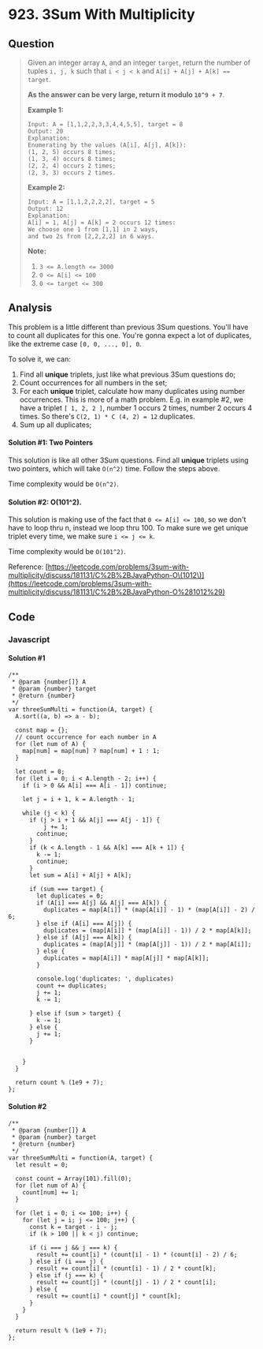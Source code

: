 # 923. 3Sum With Multiplicity

## Question

> Given an integer array `A`, and an integer `target`, return the number of tuples `i, j, k`  such that `i < j < k` and `A[i] + A[j] + A[k] == target`.
>
> **As the answer can be very large, return it modulo `10^9 + 7`**.
>
> **Example 1:**
>
> ```text
> Input: A = [1,1,2,2,3,3,4,4,5,5], target = 8
> Output: 20
> Explanation: 
> Enumerating by the values (A[i], A[j], A[k]):
> (1, 2, 5) occurs 8 times;
> (1, 3, 4) occurs 8 times;
> (2, 2, 4) occurs 2 times;
> (2, 3, 3) occurs 2 times.
> ```
>
> **Example 2:**
>
> ```text
> Input: A = [1,1,2,2,2,2], target = 5
> Output: 12
> Explanation: 
> A[i] = 1, A[j] = A[k] = 2 occurs 12 times:
> We choose one 1 from [1,1] in 2 ways,
> and two 2s from [2,2,2,2] in 6 ways.
> ```
>
> **Note:**
>
> 1. `3 <= A.length <= 3000`
> 2. `0 <= A[i] <= 100`
> 3. `0 <= target <= 300`

## Analysis

This problem is a little different than previous 3Sum questions. You'll have to count all duplicates for this one. You're gonna expect a lot of duplicates, like the extreme case `[0, 0, ..., 0], 0`. 

To solve it, we can:

1. Find all **unique** triplets, just like what previous 3Sum questions do;
2. Count occurrences for all numbers in the set;
3. For each **unique** triplet, calculate how many duplicates using number occurrences. This is more of a math problem. E.g. in example \#2, we have a triplet `[ 1, 2, 2 ]`, number 1 occurs 2 times, number 2 occurs 4 times. So there's `C(2, 1) * C (4, 2) = 12` duplicates. 
4. Sum up all duplicates;

#### Solution \#1:  Two Pointers

This solution is like all other 3Sum questions. Find all **unique** triplets using two pointers, which will take `O(n^2)` time.  Follow the steps above.

Time complexity would be `O(n^2)`.

#### Solution \#2: O\(101^2\). 

This solution is making use of the fact that `0 <= A[i] <= 100`, so we don't have to loop thru n, instead we loop thru 100. To make sure we get unique triplet every time, we make sure `i <= j <= k`.

Time complexity would be `O(101^2)`.

Reference: [https://leetcode.com/problems/3sum-with-multiplicity/discuss/181131/C%2B%2BJavaPython-O\(1012\)](https://leetcode.com/problems/3sum-with-multiplicity/discuss/181131/C%2B%2BJavaPython-O%281012%29)

## Code

### Javascript

#### Solution \#1

```text
/**
 * @param {number[]} A
 * @param {number} target
 * @return {number}
 */
var threeSumMulti = function(A, target) {
  A.sort((a, b) => a - b);

  const map = {};
  // count occurrence for each number in A
  for (let num of A) {
    map[num] = map[num] ? map[num] + 1 : 1;
  }
  
  let count = 0;
  for (let i = 0; i < A.length - 2; i++) {
    if (i > 0 && A[i] === A[i - 1]) continue;

    let j = i + 1, k = A.length - 1;
    
    while (j < k) {
      if (j > i + 1 && A[j] === A[j - 1]) {
          j += 1;
        continue;
      }
      if (k < A.length - 1 && A[k] === A[k + 1]) {
        k -= 1;
        continue;
      }
      let sum = A[i] + A[j] + A[k];
      
      if (sum === target) {
        let duplicates = 0;
        if (A[i] === A[j] && A[j] === A[k]) {
          duplicates = map[A[i]] * (map[A[i]] - 1) * (map[A[i]] - 2) / 6;
        } else if (A[i] === A[j]) {
          duplicates = (map[A[i]] * (map[A[i]] - 1)) / 2 * map[A[k]];         
        } else if (A[j] === A[k]) {
          duplicates = (map[A[j]] * (map[A[j]] - 1)) / 2 * map[A[i]];        
        } else {
          duplicates = map[A[i]] * map[A[j]] * map[A[k]]; 
        }
        
        console.log('duplicates: ', duplicates)
        count += duplicates;
        j += 1;
        k -= 1;
        
      } else if (sum > target) {
        k -= 1;
      } else {
        j += 1;
      }
      
      
    }
  }
  
  return count % (1e9 + 7);
};
```

#### Solution \#2

```text
/**
 * @param {number[]} A
 * @param {number} target
 * @return {number}
 */
var threeSumMulti = function(A, target) {
  let result = 0;

  const count = Array(101).fill(0);
  for (let num of A) {
    count[num] += 1;
  }
  
  for (let i = 0; i <= 100; i++) {
    for (let j = i; j <= 100; j++) {
      const k = target - i - j;
      if (k > 100 || k < j) continue;
      
      if (i === j && j === k) {
        result += count[i] * (count[i] - 1) * (count[i] - 2) / 6;
      } else if (i === j) {
        result += count[i] * (count[i] - 1) / 2 * count[k];
      } else if (j === k) {
        result += count[j] * (count[j] - 1) / 2 * count[i];
      } else {
        result += count[i] * count[j] * count[k];
      }
    }
  }
  
  return result % (1e9 + 7);
};
```

